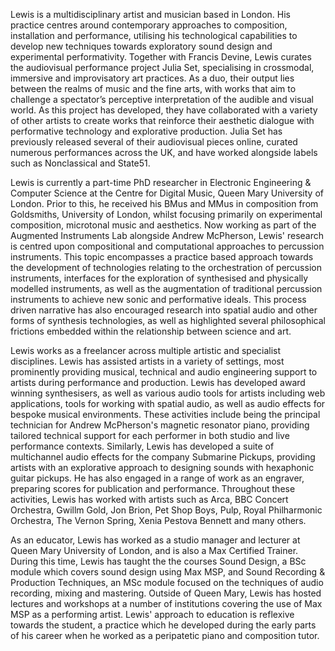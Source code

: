 Lewis is a multidisciplinary artist and musician based in London.
His practice centres around contemporary approaches to composition, installation and performance, utilising his technological capabilities to develop new techniques towards exploratory sound design and experimental performativity.
Together with Francis Devine, Lewis curates the audiovisual performance project Julia Set, specialising in crossmodal, immersive and improvisatory art practices.
As a duo, their output lies between the realms of music and the fine arts, with works that aim to challenge a spectator’s perceptive interpretation of the audible and visual world.
As this project has developed, they have collaborated with a variety of other artists to create works that reinforce their aesthetic dialogue with performative technology and explorative production.
Julia Set has previously released several of their audiovisual pieces online, curated numerous performances across the UK, and have worked alongside labels such as Nonclassical and State51.

Lewis is currently a part-time PhD researcher in Electronic Engineering & Computer Science at the Centre for Digital Music, Queen Mary University of London.
Prior to this, he received his BMus and MMus in composition from Goldsmiths, University of London, whilst focusing primarily on experimental composition, microtonal music and aesthetics.
Now working as part of the Augmented Instruments Lab alongside Andrew McPherson, Lewis' research is centred upon compositional and computational approaches to percussion instruments.
This topic encompasses a practice based approach towards the development of technologies relating to the orchestration of percussion instruments, interfaces for the exploration of synthesised and physically modelled instruments, as well as the augmentation of traditional percussion instruments to achieve new sonic and performative ideals.
This process driven narrative has also encouraged research into spatial audio and other forms of synthesis technologies, as well as highlighted several philosophical frictions embedded within the relationship between science and art.

Lewis works as a freelancer across multiple artistic and specialist disciplines.
Lewis has assisted artists in a variety of settings, most prominently providing musical, technical and audio engineering support to artists during performance and production.
Lewis has developed award winning synthesisers, as well as various audio tools for artists including web applications, tools for working with spatial audio, as well as audio effects for bespoke musical environments.
These activities include being the principal technician for Andrew McPherson's magnetic resonator piano, providing tailored technical support for each performer in both studio and live performance contexts.
Similarly, Lewis has developed a suite of multichannel audio effects for the company Submarine Pickups, providing artists with an explorative approach to designing sounds with hexaphonic guitar pickups.
He has also engaged in a range of work as an engraver, preparing scores for publication and performance.
Throughout these activities, Lewis has worked with artists such as Arca, BBC Concert Orchestra, Gwillm Gold, Jon Brion, Pet Shop Boys, Pulp, Royal Philharmonic Orchestra, The Vernon Spring, Xenia Pestova Bennett and many others.

As an educator, Lewis has worked as a studio manager and lecturer at Queen Mary University of London, and is also a Max Certified Trainer.
During this time, Lewis has taught the the courses Sound Design, a BSc module which covers sound design using Max MSP, and Sound Recording & Production Techniques, an MSc module focused on the techniques of audio recording, mixing and mastering.
Outside of Queen Mary, Lewis has hosted lectures and workshops at a number of institutions covering the use of Max MSP as a performing artist.
Lewis' approach to education is reflexive towards the student, a practice which he developed during the early parts of his career when he worked as a peripatetic piano and composition tutor.
